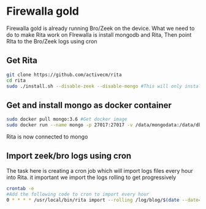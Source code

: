 # Firewalla gold 
Firewalla gold is already running  Bro/Zeek on the device. 
What we need to do to make Rita work on FIrewalla is install mongodb and Rita, 
Then point RIta to the Bro/Zeek logs using cron 

## Get Rita 

```Bash
git clone https://github.com/activecm/rita 
cd rita
sudo ./install.sh --disable-zeek --disable-mongo #This will only install Rita, zeek is already on the device and mongo will get installed using docker
```

## Get and install mongo as docker container
```Bash
sudo docker pull mongo:3.6 #Get docker image
sudo docker run --name mongo -p 27017:27017 -v /data/mongodata:/data/db  -d mongo:3.6 
```

Rita is now connected to mongo 

## Import zeek/bro logs using cron 
The task here is creating a cron job which will import logs files every hour into Rita. 
it important we import the logs rolling to get progressively

```Bash
crontab -e
#Add the following code to cron to import every hour
0 * * * * /usr/local/bin/rita import --rolling /log/blog/$(date --date='-1 hour' +\%Y-\%m-\%d)/ Firewalla_logs

```
